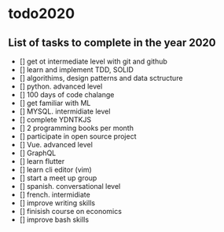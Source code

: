 # todo2020
## List of tasks to complete in the year 2020

- [] get ot intermediate level with git and github
- [] learn and implement TDD, SOLID
- [] algorithims, design patterns and data sctructure
- [] python. advanced level
- [] 100 days of code chalange
- [] get familiar with ML
- [] MYSQL. intermidiate level
- [] complete YDNTKJS
- [] 2 programming books per month
- [] participate in open source project
- [] Vue. advanced level
- [] GraphQL
- [] learn flutter
- [] learn cli editor (vim)
- [] start a meet up group
- [] spanish. conversational level
- [] french. intermidiate
- [] improve writing skills
- [] finisish course on economics
- [] improve bash skills
